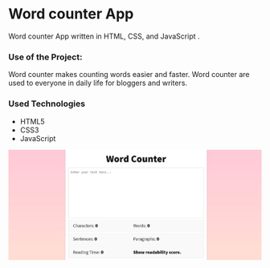 
<h1>Word counter App</h1>

<p>Word counter App written in HTML, CSS, and JavaScript .</p>

### Use of the Project:

<p>Word counter makes counting words easier and faster. Word counter are used to everyone in daily life for bloggers and writers.
<h3>Used Technologies</h3>
<ul>
  <li>HTML5</li>
  <li>CSS3</li>
  <li>JavaScript</li>
</ul>

![Capture](Capture.JPG)
